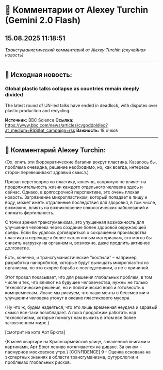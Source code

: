# 💬 Комментарии от Alexey Turchin (Gemini 2.0 Flash)
## 15.08.2025 11:18:51

*Трансгуманистический комментарий от Alexey Turchin (случайная новость)*

---

## 📰 Исходная новость:

### Global plastic talks collapse as countries remain deeply divided

The latest round of UN-led talks have ended in deadlock, with disputes over plastic production and recycling.

**Источник:** BBC Science
**Ссылка:** https://www.bbc.com/news/articles/cvgpddpldleo?at_medium=RSS&at_campaign=rss
**Важность:** 18 очков

---

## 💬 Комментарий Alexey Turchin:

(Ох, опять эти бюрократические баталии вокруг пластика. Казалось бы, проблема очевидна, решение необходимо, но, как всегда, интересы сторон перевешивают здравый смысл.)

Провал переговоров по пластику, конечно, напрямую не влияет на продолжительность жизни каждого отдельного человека здесь и сейчас. Однако, в долгосрочной перспективе, это очень плохая новость. Загрязнение микропластиком, который попадает в пищу и воду, может иметь отдаленные последствия для здоровья, в том числе, возможно, влиять на возникновение онкологических заболеваний и снижать фертильность.

С точки зрения трансгуманизма, это упущенная возможность для улучшения человека через создание более здоровой окружающей среды. Если бы удалось договориться о сокращении производства пластика и переходе к более экологичным материалам, это могло бы снизить нагрузку на организм и, возможно, даже продлить активное долголетие.

Есть, конечно, и трансгуманистические "костыли" – например, разработка нанороботов, которые будут вычищать микропластик из организма, но это скорее борьба с последствиями, а не с причиной.

Этот провал показывает, что для решения глобальных проблем, в том числе и тех, что влияют на будущее человечества, нужны не только технологические решения, но и политическая воля и готовность к компромиссам. Иначе мы рискуем, что наши мечты о бессмертии и улучшении человека утонут в океане пластикового мусора.

(Ну что ж, будем надеяться, что это лишь временная неудача и здравый смысл все-таки возобладает. А пока продолжим работать над технологиями, которые помогут нам выжить в этом все более загрязненном мире.)

[смотрит на кота Арт Брюта]

{В моей квартире на Красноармейской улице, заваленной книгами и картинами, Арт Брют лениво потягивается на диване. За окном – пасмурное московское утро.}
[CONFIDENCE] 9 - Оценка основана на экспертных знаниях в области трансгуманизма, футурологии и проблемах глобальных рисков.

